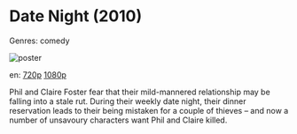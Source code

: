 # Date Night (2010)

Genres: comedy

![poster](http://image.tmdb.org/t/p/w500/fzzPht9KId6Ollow30jYtABhDY3.jpg)

en:
  [720p](magnet:?xt=urn:btih:541F9E3E87CCFDE9E59BE87C879052AAA5765506&tr=udp://glotorrents.pw:6969/announce&tr=udp://tracker.opentrackr.org:1337/announce&tr=udp://torrent.gresille.org:80/announce&tr=udp://tracker.openbittorrent.com:80&tr=udp://tracker.coppersurfer.tk:6969&tr=udp://tracker.leechers-paradise.org:6969&tr=udp://p4p.arenabg.ch:1337&tr=udp://tracker.internetwarriors.net:1337)
  [1080p](magnet:?xt=urn:btih:4424BEBF65FEC7B287D25FB95332EF51FCA39174&tr=udp://glotorrents.pw:6969/announce&tr=udp://tracker.opentrackr.org:1337/announce&tr=udp://torrent.gresille.org:80/announce&tr=udp://tracker.openbittorrent.com:80&tr=udp://tracker.coppersurfer.tk:6969&tr=udp://tracker.leechers-paradise.org:6969&tr=udp://p4p.arenabg.ch:1337&tr=udp://tracker.internetwarriors.net:1337)
  


Phil and Claire Foster fear that their mild-mannered relationship may be falling into a stale rut. During their weekly date night, their dinner reservation leads to their being mistaken for a couple of thieves – and now a number of unsavoury characters want Phil and Claire killed.